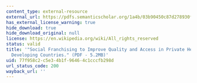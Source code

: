 ```yaml
---
content_type: external-resource
external_url: https://pdfs.semanticscholar.org/1a4b/03b90450c87d278930f10e0f653b2b9e50b4.pdf?_ga=2.252226506.2143769902.1565032614-672817412.1563980296
has_external_license_warning: true
hide_download: true
hide_download_original: null
license: https://en.wikipedia.org/wiki/All_rights_reserved
status: valid
title: '"Social Franchising to Improve Quality and Access in Private Health Care in
  Developing Countries." (PDF - 5.2MB)'
uid: 77f958c2-c5e3-4b1f-9646-4c1cccfb298d
url_status_code: 200
wayback_url: ''
---
```

